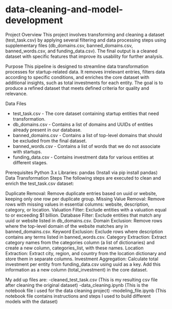 # data-cleaning-and-model-development

Project Overview
This project involves transforming and cleaning a dataset (test_task.csv) by applying several filtering and data processing steps using supplementary files (db_domains.csv, banned_domains.csv, banned_words.csv, and funding_data.csv). The final output is a cleaned dataset with specific features that improve its usability for further analysis.

Purpose
This pipeline is designed to streamline data transformation processes for startup-related data. It removes irrelevant entries, filters data according to specific conditions, and enriches the core dataset with additional insights, such as total investments for each entity. The goal is to produce a refined dataset that meets defined criteria for quality and relevance.

Data Files

- test_task.csv - The core dataset containing startup entities that need transformation.
- db_domains.csv - Contains a list of domains and UUIDs of entities already present in our database.
- banned_domains.csv - Contains a list of top-level domains that should be excluded from the final dataset.
- banned_words.csv - Contains a list of words that we do not associate with startups.
- funding_data.csv - Contains investment data for various entities at different stages.

Prerequisites
Python 3.x
Libraries: pandas (Install via pip install pandas)
Data Transformation Steps
The following steps are executed to clean and enrich the test_task.csv dataset:

Duplicate Removal: Remove duplicate entries based on uuid or website, keeping only one row per duplicate group.
Missing Value Removal: Remove rows with missing values in essential columns: website, description, category, or location.
Valuation Filter: Exclude entities with a valuation equal to or exceeding $1 billion.
Database Filter: Exclude entities that match any uuid or website listed in db_domains.csv.
Domain Exclusion: Remove rows where the top-level domain of the website matches any in banned_domains.csv.
Keyword Exclusion: Exclude rows where description contains any terms listed in banned_words.csv.
Category Extraction: Extract category names from the categories column (a list of dictionaries) and create a new column, categories_list, with these names.
Location Extraction: Extract city, region, and country from the location dictionary and store them in separate columns.
Investment Aggregation: Calculate total investment per entity from funding_data.csv using uuid as a key. Add this information as a new column (total_investment) in the core dataset.

My add up files are:
-cleaned_test_task.csv (This is my resulting csv file after cleaning the original dataset)
-data_cleaning.ipynb (This is the notebook file i used for the data cleaning project)
-modeling_file.ipynb (This notebook file contains instructions and steps I used to build different models with the dataset)
